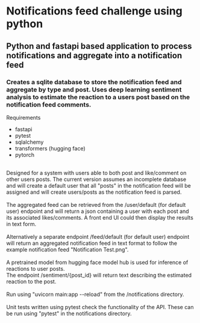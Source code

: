 # Notifications feed challenge using python
## Python and fastapi based application to process notifications and aggregate into a notification feed
### Creates a sqlite database to store the notification feed and aggregate by type and post. Uses deep learning sentiment analysis to estimate the reaction to a users post based on the notification feed comments.

Requirements
- fastapi
- pytest
- sqlalchemy
- transformers (hugging face)
- pytorch

<br>
Designed for a system with users able to both post and like/comment on other users posts. The current version assumes an incomplete database and will create a default user that all "posts" in the notification feed will be assigned and will create users/posts as the notification feed is parsed.
<br>
<br>
The aggregated feed can be retrieved from the /user/default (for default user) endpoint and will return a json containing a user with each post and its associated likes/comments. A front end UI could then display the results in text form.
<br>
<br>
Alternatively a separate endpoint /feed/default (for default user) endpoint will return an aggregated notification feed in text format to follow the example notification feed "Notification Test.png".
<br>
<br>
A pretrained model from hugging face model hub is used for inference of reactions to user posts.
<br>
The endpoint /sentiment/{post_id} will return text describing the estimated reaction to the post.
<br>
<br>
Run using "uvicorn main:app --reload" from the /notifications directory.
<br>
<br>
Unit tests written using pytest check the functionality of the API. These can be run using "pytest" in the notifications directory.
<br>


